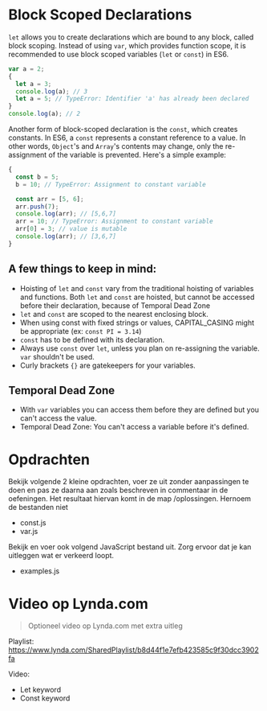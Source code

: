 # Block Scoped Declarations

`let` allows you to create declarations which are bound to any block, called block scoping. Instead of using `var`, which provides function scope, it is recommended to use block scoped variables (`let` or `const`) in ES6.

```javascript
var a = 2;
{
  let a = 3;
  console.log(a); // 3
  let a = 5; // TypeError: Identifier 'a' has already been declared
}
console.log(a); // 2
```

Another form of block-scoped declaration is the `const`, which creates constants. In ES6, a `const` represents a constant reference to a value. In other words, `Object`'s and `Array`'s contents may change, only the re-assignment of the variable is prevented. Here's a simple example:

```javascript
{
  const b = 5;
  b = 10; // TypeError: Assignment to constant variable

  const arr = [5, 6];
  arr.push(7);
  console.log(arr); // [5,6,7]
  arr = 10; // TypeError: Assignment to constant variable
  arr[0] = 3; // value is mutable
  console.log(arr); // [3,6,7]
}
```

## A few things to keep in mind:

- Hoisting of `let` and `const` vary from the traditional hoisting of variables and functions. Both `let` and `const` are hoisted, but cannot be accessed before their declaration, because of Temporal Dead Zone
- `let` and `const` are scoped to the nearest enclosing block.
- When using const with fixed strings or values, CAPITAL_CASING might be appropriate (ex: `const PI = 3.14`)
- `const` has to be defined with its declaration.
- Always use `const` over `let`, unless you plan on re-assigning the variable. `var` shouldn't be used.
- Curly brackets `{}` are gatekeepers for your variables.

## Temporal Dead Zone

- With `var` variables you can access them before they are defined but you can't access the value.
- Temporal Dead Zone: You can't access a variable before it's defined.

# Opdrachten

Bekijk volgende 2 kleine opdrachten, voer ze uit zonder aanpassingen te doen en pas ze daarna aan zoals beschreven in commentaar in de oefeningen.
Het resultaat hiervan komt in de map /oplossingen. Hernoem de bestanden niet

- const.js
- var.js

Bekijk en voer ook volgend JavaScript bestand uit. Zorg ervoor dat je kan uitleggen wat er verkeerd loopt.

- examples.js

# Video op Lynda.com

> Optioneel video op Lynda.com met extra uitleg

Playlist: https://www.lynda.com/SharedPlaylist/b8d44f1e7efb423585c9f30dcc3902fa

Video:

- Let keyword
- Const keyword
